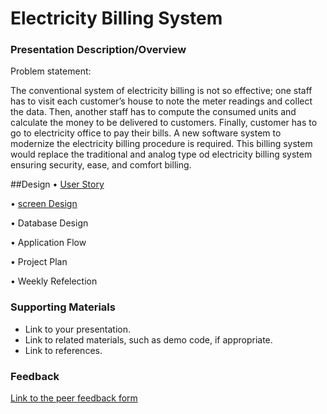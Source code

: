 # Electricity Billing System
	
### Presentation Description/Overview
Problem statement:

The conventional system of electricity billing is not so effective; one staff has to visit each customer’s house to note the meter readings and collect the data. Then, another staff has to compute the consumed units and calculate the money to be delivered to customers. Finally, customer has to go to electricity office to pay their bills.
A new software system to modernize the electricity billing procedure is required. This billing system would replace the traditional and analog type od electricity billing system ensuring security, ease, and comfort billing.

##Design
• [User Story](UserStories.md)

• [screen Design](ScreenDesign.md)

•	Database Design

•	Application Flow

•	Project Plan

•	Weekly Refelection



### Supporting Materials 

* Link to your presentation.
* Link to related materials, such as demo code, if appropriate. 
* Link to references. 

### Feedback

[Link to the peer feedback form](Feedback.md)
